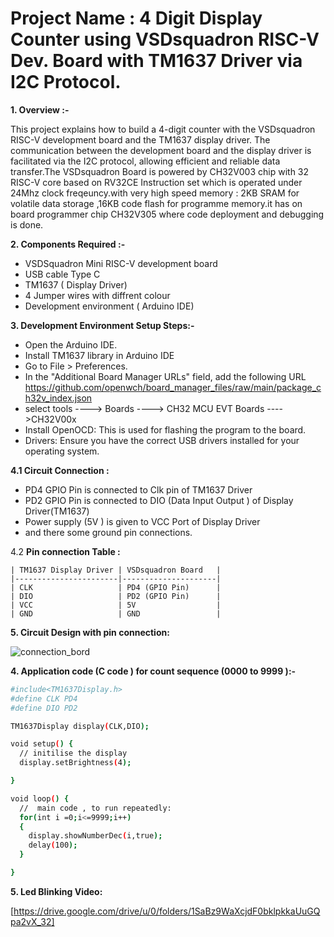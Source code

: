 # Project Name : 4 Digit Display Counter using VSDsquadron RISC-V Dev. Board with TM1637 Driver via I2C Protocol.

**1. Overview :-**

This project explains how to build a 4-digit counter with the VSDsquadron RISC-V development board and the TM1637 display driver. The communication between the development board and the display driver is facilitated via the I2C protocol, allowing efficient and reliable data transfer.The VSDsquadron Board is powered by CH32V003 chip with 32 RISC-V core based on RV32CE Instruction set which is operated under 24Mhz clock freqeuncy.with very high speed memory : 2KB SRAM for volatile data storage ,16KB code flash for programme memory.it
has on board programmer chip CH32V305 where code deployment and debugging is done.

**2. Components Required :-**

- VSDSquadron Mini RISC-V development board
- USB cable Type C
- TM1637 ( Display Driver)
- 4 Jumper wires with diffrent colour 
- Development environment ( Arduino IDE)

**3. Development Environment Setup Steps:-**
   
  - Open the Arduino IDE.
  - Install TM1637 library in Arduino IDE
  - Go to File > Preferences.
  - In the "Additional Board Manager URLs" field, add the following URL
    https://github.com/openwch/board_manager_files/raw/main/package_ch32v_index.json
  - select tools ----> Boards ----> CH32 MCU EVT Boards ---->CH32V00x
  - Install OpenOCD: This is used for flashing the program to the board.
  - Drivers: Ensure you have the correct USB drivers installed for your operating system.

**4.1 Circuit Connection :**

   - PD4 GPIO Pin is connected to Clk pin of TM1637 Driver 
   - PD2 GPIO Pin is connected to DIO (Data Input Output ) of Display Driver(TM1637)
   - Power supply (5V ) is given to VCC Port of Display Driver
   - and there some ground pin connections.

4.2 **Pin connection Table :**

	| TM1637 Display Driver | VSDsquadron Board   |
	|-----------------------|---------------------|
	| CLK                   | PD4 (GPIO Pin)      |
	| DIO                   | PD2 (GPIO Pin)      |
	| VCC                   | 5V                  |
	| GND                   | GND                 |


 **5. Circuit Design with pin connection:**

![connection_bord](https://github.com/user-attachments/assets/0509f23f-774f-4807-a4a5-7af972e651e4)


**4. Application code (C code ) for count sequence (0000 to 9999 ):-**

```sh
#include<TM1637Display.h>
#define CLK PD4
#define DIO PD2

TM1637Display display(CLK,DIO);

void setup() {
  // initilise the display
  display.setBrightness(4);

}

void loop() {
  //  main code , to run repeatedly:
  for(int i =0;i<=9999;i++)
  {
    display.showNumberDec(i,true);
    delay(100);
  }

}
   ```

**5. Led Blinking Video:**

   [https://drive.google.com/drive/u/0/folders/1SaBz9WaXcjdF0bklpkkaUuGQpa2vX_32]
